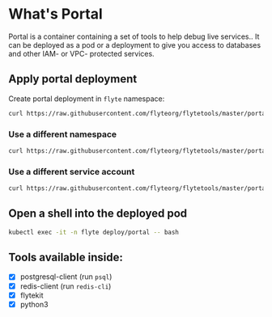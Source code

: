 # What's Portal

Portal is a container containing a set of tools to help debug live services.. It can be deployed as a pod or a deployment to give you access to databases and 
other IAM- or VPC- protected services.

## Apply portal deployment

Create portal deployment in `flyte` namespace:

```bash
curl https://raw.githubusercontent.com/flyteorg/flytetools/master/portal/deployment.yaml | sed "s/namespace: flyte/namespace: union/" | kubectl apply -f -
```

### Use a different namespace

```bash
curl https://raw.githubusercontent.com/flyteorg/flytetools/master/portal/deployment.yaml | sed "s/namespace: flyte/namespace: union/" | kubectl apply -f -
```

### Use a different service account

```bash
curl https://raw.githubusercontent.com/flyteorg/flytetools/master/portal/deployment.yaml | sed "s/serviceAccount: default/serviceAccount: foo/" | kubectl apply -f -
```

## Open a shell into the deployed pod

```bash
kubectl exec -it -n flyte deploy/portal -- bash
```

## Tools available inside:

- [X] postgresql-client (run `psql`)
- [X] redis-client (run `redis-cli`)
- [X] flytekit
- [X] python3
